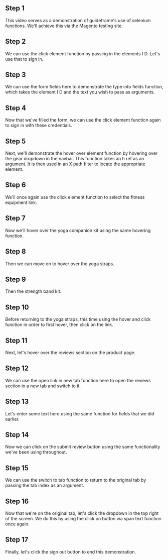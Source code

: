 ## Step 1
This video serves as a demonstration of guideframe's use of selenium functions. We'll achieve this via the Magento testing site.


## Step 2
We can use the click element function by passing in the elements I D. Let's use that to sign in.


## Step 3
We can use the form fields here to demonstrate the type into fields function, which takes the element I D and the text you wish to pass as arguments.


## Step 4
Now that we've filled the form, we can use the click element function again to sign in with these credentials.


## Step 5
Next, we'll demonstrate the hover over element function by hovering over the gear dropdown in the navbar. This function takes an h ref as an argument. It is then used in an X path filter to locate the appropriate element.


## Step 6
We'll once again use the click element function to select the fitness equipment link.


## Step 7
Now we'll hover over the yoga companion kit using the same hovering function.


## Step 8
Then we can move on to hover over the yoga straps.


## Step 9
Then the strength band kit.


## Step 10
Before returning to the yoga straps, this time using the hover and click function in order to first hover, then click on the link.


## Step 11
Next, let's hover over the reviews section on the product page.


## Step 12
We can use the open link in new tab function here to open the reviews section in a new tab and switch to it.


## Step 13
Let's enter some text here using the same function for fields that we did earlier.


## Step 14
Now we can click on the submit review button using the same functionality we've been using throughout.


## Step 15
We can use the switch to tab function to return to the original tab by passing the tab index as an argument.


## Step 16
Now that we're on the original tab, let's click the dropdown in the top right of the screen. We do this by using the click on button via span text function once again.


## Step 17
Finally, let's click the sign out button to end this demonstration.